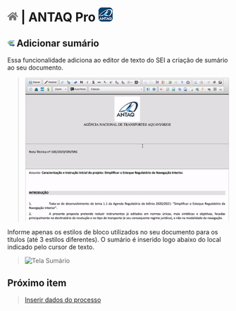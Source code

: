 # [![Home](../img/home.png)](../) |  ANTAQ Pro ![Icone](../img/icon-32.png)

## ![ANTAQ Pro Sumário](../img/icon-sumario.png) Adicionar sumário

Essa funcionalidade adiciona ao editor de texto do SEI a criação de sumário ao seu documento.

> ![Tela Sumário](../img/tela-sumario.gif) 

Informe apenas os estilos de bloco utilizados no seu documento para os títulos (até 3 estilos diferentes). O sumário é inserido logo abaixo do local indicado pelo cursor de texto.

> ![Tela Sumário](../img/tela-sumario2.gif) 

## Próximo item

> [Inserir dados do processo](./DADOSPROCESSO.md)
